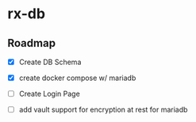 # rx-db

## Roadmap

- [x] Create DB Schema
- [x] create docker compose w/ mariadb
- [ ] Create Login Page
- [ ] add vault support for encryption at rest for mariadb


